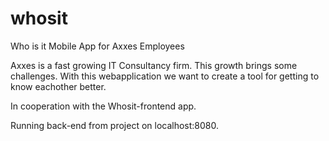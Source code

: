 # whosit
Who is it Mobile App for Axxes Employees

Axxes is a fast growing IT Consultancy firm. This growth brings some challenges. With this webapplication we want to create a tool for getting to know eachother better.

In cooperation with the Whosit-frontend app.

Running back-end from project on localhost:8080.
